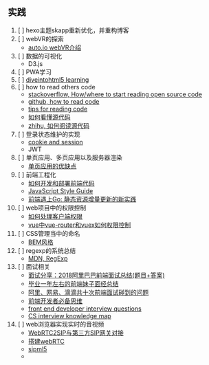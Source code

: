 ## 实践
1. [ ] hexo主题skapp重新优化，并重构博客
2. [ ] webVR的探索
   - [auto.io webVR介绍](https://aotu.io/notes/2016/08/24/2016-8-24-webvr/)
3. [ ] 数据的可视化
   - D3.js
4. [ ] PWA学习
5. [ ] [diveintohtml5 learning](http://diveintohtml5.info/introduction.html)
6. [ ] how to read others code
   - [stackoverflow, How/where to start reading open source code](https://stackoverflow.com/questions/3318684/how-where-to-start-reading-open-source-code)
   - [github, how to read code](https://github.com/aredridel/how-to-read-code/blob/master/how-to-read-code.md)
   - [tips for reading code](http://wiki.c2.com/?TipsForReadingCode)
   - [如何看懂源代码](http://www.cnblogs.com/ToDoToTry/archive/2009/06/21/1507760.html)
   - [zhihu, 如何阅读源代码](https://www.zhihu.com/question/19625320)
7. [ ] 登录状态维护的实现
   - [cookie and session](https://github.com/alsotang/node-lessons/tree/master/lesson16)
   - JWT
8. [ ] 单页应用、多页应用以及服务器渲染
   - [单页应用的优缺点](https://www.zhihu.com/question/20792064)
9. [ ] 前端工程化
   - [如何开发和部署前端代码](https://www.zhihu.com/question/20790576)
   - [JavaScript Style Guide](https://github.com/standard/standard)
   - [前端遇上Go: 静态资源增量更新的新实践](https://juejin.im/post/5b3efec1e51d4519610dbe30)
10. [ ] web项目中的权限控制
    - [如何处理客户端权限](https://github.com/bailicangdu/vue2-manage/issues/1)
    - [vue中vue-router和vuex如何权限控制](https://www.cnblogs.com/zhengrunlin/p/8981017.html)
11. [ ] CSS管理当中的命名
    - [BEM风格](http://getbem.com/introduction/)
12. [ ] regexp的系统总结
    - [MDN, RegExp](https://developer.mozilla.org/en-US/docs/Web/JavaScript/Reference/Global_Objects/RegExp)
13. [ ] 面试相关
    - [面试分享：2018阿里巴巴前端面试总结(题目+答案)](http://web.jobbole.com/94371/?utm_source=blog.jobbole.com&utm_medium=relatedPosts)
    - [毕业一年左右的前端妹子面经总结](http://web.jobbole.com/94548/)
    - [阿里、网易、滴滴共十次前端面试碰到的问题](http://web.jobbole.com/91429/)
    - [前端开发者必备思维](http://web.jobbole.com/94190/)
    - [front end developer interview questions](https://github.com/h5bp/Front-end-Developer-Interview-Questions/)
    - [CS interview knowledge map](https://github.com/InterviewMap/CS-Interview-Knowledge-Map)
14. [ ] web浏览器实现实时的音视频
    - [WebRTC2SIP与第三方SIP网关对接](https://blog.csdn.net/chenhande1990chenhan/article/details/76291174)
    - [搭建webRTC](https://www.cnblogs.com/wunaozai/p/5520084.html)
    - [sipml5](http://www.doubango.org/sipml5/)
    - []()
